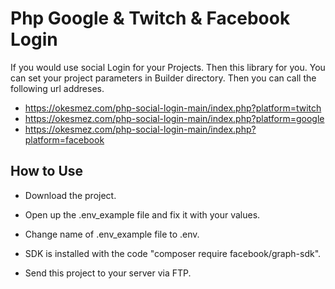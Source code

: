 # Php Google & Twitch & Facebook Login

If you would use social Login for your Projects. Then this library for you. You can set your project parameters in Builder directory. Then you can call the following url addreses.

- <https://okesmez.com/php-social-login-main/index.php?platform=twitch>
- <https://okesmez.com/php-social-login-main/index.php?platform=google>
- <https://okesmez.com/php-social-login-main/index.php?platform=facebook>

## How to Use
- Download the project.
- Open up the .env_example file and fix it with your values.
- Change name of .env_example file to .env.
- SDK is installed with the code "composer require facebook/graph-sdk".

- Send this project to your server via FTP. 

